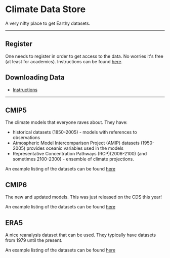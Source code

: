 # Climate Data Store

A very nifty place to get Earthy datasets.



---
## Register

One needs to register in order to get access to the data. No worries it's free (at least for academics). Instructions can be found [here](https://cds.climate.copernicus.eu/user/login?destination=%2F%23!%2Fhome).

## Downloading Data

* [Instructions](https://cds.climate.copernicus.eu/api-how-to)


---

## CMIP5

The climate models that everyone raves about. They have:

* historical datasets (1850-2005) - models with references to observations
* Atmospheric Model Intercomparison Project (AMIP) datasets (1950-2005) provides oceanic variables used in the models
* Representative Concentration Pathways (RCP)(2006-2100) (and sometimes 2100-2300) - ensemble of climate projections.

An example listing of the datasets can be found [here](https://cds.climate.copernicus.eu/cdsapp#!/dataset/projections-cmip5-monthly-single-levels?tab=overview)

## CMIP6

The new and updated models. This was just released on the CDS this year!

An example listing of the datasets can be found [here](https://cds.climate.copernicus.eu/cdsapp#!/dataset/projections-cmip5-monthly-single-levels?tab=overview)


## ERA5

A nice reanalysis dataset that can be used. They typically have datasets from 1979 until the present.

An example listing of the datasets can be found [here](https://cds.climate.copernicus.eu/cdsapp#!/dataset/reanalysis-era5-single-levels-monthly-means?tab=overview)